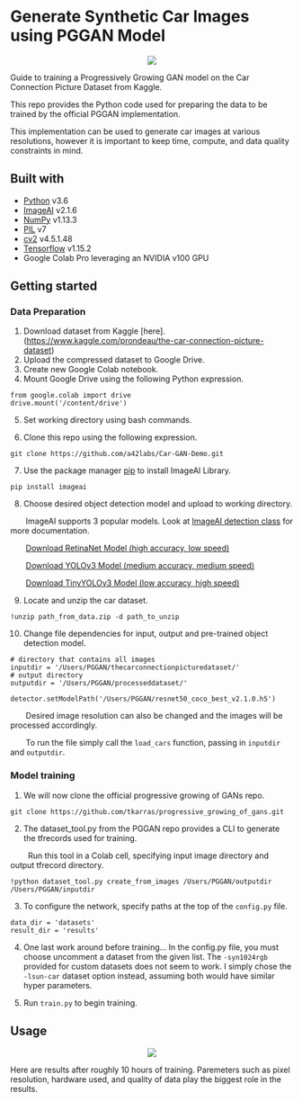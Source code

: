 # Generate Synthetic Car Images using PGGAN Model

<div style="text-align:center"><img src="https://media.giphy.com/media/4ZGiWLSh0fguJWcudW/giphy.gif" /></div>

Guide to training a Progressively Growing GAN model on the Car Connection Picture Dataset from Kaggle.  

This repo provides the Python code used for preparing the data to be trained by the official PGGAN implementation. 

This implementation can be used to generate car images at various resolutions, however it is important to keep time, compute, and data quality constraints in mind. 

## Built with
- [Python](https://www.python.org/) v3.6
- [ImageAI](https://github.com/OlafenwaMoses/ImageAI) v2.1.6
- [NumPy](https://numpy.org/) v1.13.3
- [PIL](http://www.pilofficial.com/) v7
- [cv2](https://pypi.org/project/opencv-python/) v4.5.1.48
- [Tensorflow](https://www.tensorflow.org/install/pip) v1.15.2
- Google Colab Pro leveraging an NVIDIA v100 GPU

## Getting started

### Data Preparation
1. Download dataset from Kaggle [here].(https://www.kaggle.com/prondeau/the-car-connection-picture-dataset)
2. Upload the compressed dataset to Google Drive.
3. Create new Google Colab notebook.
4. Mount Google Drive using the following Python expression.
```
from google.colab import drive
drive.mount('/content/drive')
```
5. Set working directory using bash commands. 

6. Clone this repo using the following expression. 
```
git clone https://github.com/a42labs/Car-GAN-Demo.git
```
7. Use the package manager [pip](https://pip.pypa.io/en/stable/) to install ImageAI Library.
```
pip install imageai
```
8. Choose desired object detection model and upload to working directory. 

&nbsp;&nbsp;&nbsp;&nbsp;&nbsp;&nbsp;&nbsp;ImageAI supports 3 popular models. Look at [ImageAI detection class](https://imageai.readthedocs.io/en/latest/detection/) for more documentation.   

&nbsp;&nbsp;&nbsp;&nbsp;&nbsp;&nbsp;&nbsp;[Download RetinaNet Model (high accuracy, low speed)](https://github.com/OlafenwaMoses/ImageAI/releases/download/essentials-v5/resnet50_coco_best_v2.1.0.h5/)

&nbsp;&nbsp;&nbsp;&nbsp;&nbsp;&nbsp;&nbsp;[Download YOLOv3 Model (medium accuracy, medium speed)](https://github.com/OlafenwaMoses/ImageAI/releases/download/1.0/yolo.h5/)

&nbsp;&nbsp;&nbsp;&nbsp;&nbsp;&nbsp;&nbsp;[Download TinyYOLOv3 Model (low accuracy, high speed)](https://github.com/OlafenwaMoses/ImageAI/releases/download/1.0/yolo-tiny.h5/)

9. Locate and unzip the car dataset. 
```
!unzip path_from_data.zip -d path_to_unzip
```
10. Change file dependencies for input, output and pre-trained object detection model.
```
# directory that contains all images
inputdir = '/Users/PGGAN/thecarconnectionpicturedataset/'
# output directory
outputdir = '/Users/PGGAN/processeddataset/'
```
```
detector.setModelPath('/Users/PGGAN/resnet50_coco_best_v2.1.0.h5')
```
&nbsp;&nbsp;&nbsp;&nbsp;&nbsp;&nbsp;&nbsp;Desired image resolution can also be changed and the images will be processed accordingly. 


&nbsp;&nbsp;&nbsp;&nbsp;&nbsp;&nbsp;&nbsp;To run the file simply call the `load_cars` function, passing in `inputdir` and `outputdir`.

### Model training
1. We will now clone the official progressive growing of GANs repo. 
```
git clone https://github.com/tkarras/progressive_growing_of_gans.git 
```
2. The dataset_tool.py from the PGGAN repo provides a CLI to generate the tfrecords used for training. 

&nbsp;&nbsp;&nbsp;&nbsp;&nbsp;&nbsp;&nbsp;&nbsp;Run this tool in a Colab cell, specifying input image directory and output tfrecord directory. 

``` 
!python dataset_tool.py create_from_images /Users/PGGAN/outputdir /Users/PGGAN/inputdir
```
3. To configure the network, specify paths at the top of the `config.py` file. 
```
data_dir = 'datasets'
result_dir = 'results'
```
4. One last work around before training... In the config.py file, you must choose uncomment a dataset from the given list. The `-syn1024rgb` provided for custom datasets does not seem to work. I simply chose the `-lsun-car` dataset option instead, assuming both would have similar hyper parameters. 

5. Run `train.py` to begin training. 

## Usage
<div style="text-align:center"><img src="https://media.giphy.com/media/4ZGiWLSh0fguJWcudW/giphy.gif" /></div>
<div></div>

Here are results after roughly 10 hours of training. Paremeters such as pixel resolution, hardware used, and quality of data play the biggest role in the results. 

